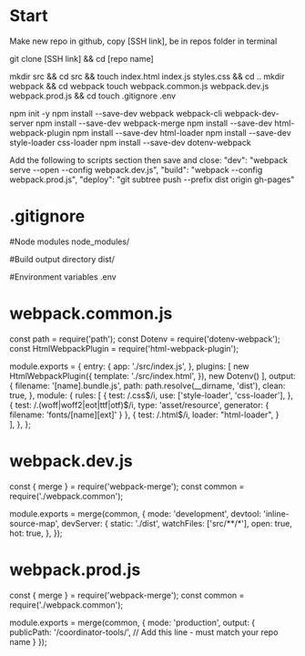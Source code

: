 # Start

Make new repo in github, copy [SSH link], be in repos folder in terminal

git clone [SSH link] && cd [repo name]

mkdir src && cd src && touch index.html index.js styles.css && cd ..
mkdir webpack && cd webpack
touch webpack.common.js webpack.dev.js webpack.prod.js && cd
touch .gitignore .env

npm init -y
npm install --save-dev webpack webpack-cli webpack-dev-server
npm install --save-dev webpack-merge
npm install --save-dev html-webpack-plugin
npm install --save-dev html-loader
npm install --save-dev style-loader css-loader
npm install --save-dev dotenv-webpack

Add the following to scripts section then save and close:
"dev": "webpack serve --open --config webpack.dev.js",
"build": "webpack --config webpack.prod.js",
"deploy": "git subtree push --prefix dist origin gh-pages"

# .gitignore

#Node modules
node_modules/

#Build output directory
dist/

#Environment variables
.env

# webpack.common.js

const path = require('path');
const Dotenv = require('dotenv-webpack');
const HtmlWebpackPlugin = require('html-webpack-plugin');

module.exports = {
entry: {
app: './src/index.js',
},
plugins: [
new HtmlWebpackPlugin({
template: './src/index.html',
}),
new Dotenv()
],
output: {
filename: '[name].bundle.js',
path: path.resolve(\_\_dirname, 'dist'),
clean: true,
},
module: {
rules: [
{
test: /\.css$/i,
        use: ['style-loader', 'css-loader'],
      },
      {
        test: /\.(woff|woff2|eot|ttf|otf)$/i,
type: 'asset/resource',
generator: {
filename: 'fonts/[name][ext]'
}
},
{
test: /\.html$/i,
loader: "html-loader",
}  
 ],
},
};

# webpack.dev.js

const { merge } = require('webpack-merge');
const common = require('./webpack.common');

module.exports = merge(common, {
mode: 'development',
devtool: 'inline-source-map',
devServer: {
static: './dist',
watchFiles: ['src/**/*'],
open: true,
hot: true,
},
});

# webpack.prod.js

const { merge } = require('webpack-merge');
const common = require('./webpack.common');

module.exports = merge(common, {
mode: 'production',
output: {
publicPath: '/coordinator-tools/', // Add this line - must match your repo name
}
});
